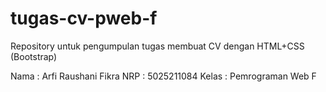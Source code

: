 # tugas-cv-pweb-f

Repository untuk pengumpulan tugas membuat CV dengan HTML+CSS (Bootstrap)

Nama : Arfi Raushani Fikra
NRP : 5025211084
Kelas : Pemrograman Web F
